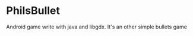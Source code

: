 PhilsBullet
===========

Android game write with java and libgdx. It's an other simple bullets game
